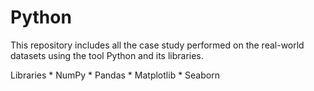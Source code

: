 # Python

This repository includes all the case study performed on the real-world datasets using the tool Python and its libraries.

Libraries
    * NumPy
    * Pandas
    * Matplotlib
    * Seaborn

